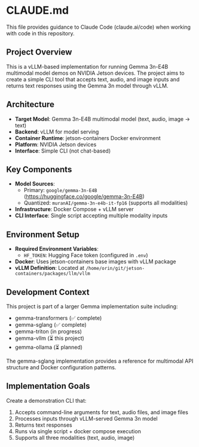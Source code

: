 # CLAUDE.md

This file provides guidance to Claude Code (claude.ai/code) when working with code in this repository.

## Project Overview

This is a vLLM-based implementation for running Gemma 3n-E4B multimodal model demos on NVIDIA Jetson devices. The project aims to create a simple CLI tool that accepts text, audio, and image inputs and returns text responses using the Gemma 3n model through vLLM.

## Architecture

- **Target Model**: Gemma 3n-E4B multimodal model (text, audio, image → text)
- **Backend**: vLLM for model serving
- **Container Runtime**: jetson-containers Docker environment
- **Platform**: NVIDIA Jetson devices
- **Interface**: Simple CLI (not chat-based)

## Key Components

- **Model Sources**:
  - Primary: `google/gemma-3n-E4B` (https://huggingface.co/google/gemma-3n-E4B)
  - Quantized: `muranAI/gemma-3n-e4b-it-fp16` (supports all modalities)
- **Infrastructure**: Docker Compose + vLLM server
- **CLI Interface**: Single script accepting multiple modality inputs

## Environment Setup

- **Required Environment Variables**:
  - `HF_TOKEN`: Hugging Face token (configured in `.env`)
- **Docker**: Uses jetson-containers base images with vLLM package
- **vLLM Definition**: Located at `/home/orin/git/jetson-containers/packages/llm/vllm`

## Development Context

This project is part of a larger Gemma implementation suite including:
- gemma-transformers (✅ complete)
- gemma-sglang (✅ complete) 
- gemma-triton (in progress)
- gemma-vllm (⏳ this project)
- gemma-ollama (⏳ planned)

The gemma-sglang implementation provides a reference for multimodal API structure and Docker configuration patterns.

## Implementation Goals

Create a demonstration CLI that:
1. Accepts command-line arguments for text, audio files, and image files
2. Processes inputs through vLLM-served Gemma 3n model
3. Returns text responses
4. Runs via single script + docker compose execution
5. Supports all three modalities (text, audio, image)